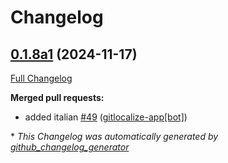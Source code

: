 # Changelog

## [0.1.8a1](https://github.com/OpenVoiceOS/ovos-skill-ddg/tree/0.1.8a1) (2024-11-17)

[Full Changelog](https://github.com/OpenVoiceOS/ovos-skill-ddg/compare/0.1.7...0.1.8a1)

**Merged pull requests:**

- added italian [\#49](https://github.com/OpenVoiceOS/ovos-skill-ddg/pull/49) ([gitlocalize-app[bot]](https://github.com/apps/gitlocalize-app))



\* *This Changelog was automatically generated by [github_changelog_generator](https://github.com/github-changelog-generator/github-changelog-generator)*
